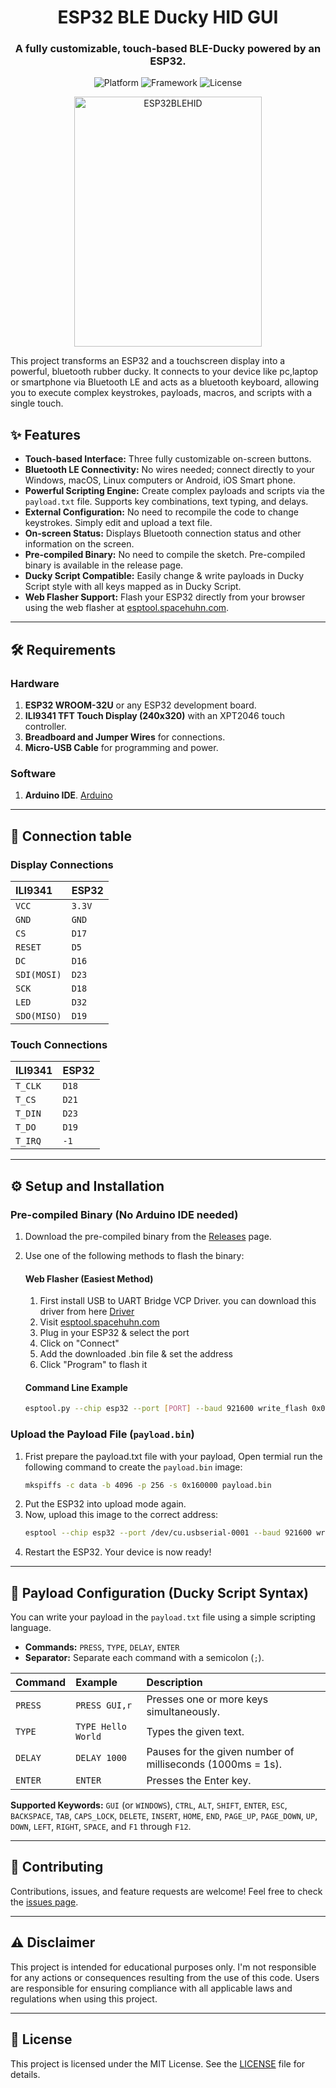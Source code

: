 <div align="center">

# ESP32 BLE Ducky HID GUI

### A fully customizable, touch-based BLE-Ducky powered by an ESP32.

![Platform](https://img.shields.io/badge/Platform-ESP32-blue.svg)
![Framework](https://img.shields.io/badge/Framework-Arduino-00979D.svg)
![License](https://img.shields.io/badge/License-MIT-yellow.svg)


<img src="https://github.com/user-attachments/assets/f5a33511-e1be-43ed-88ce-8162c68a4e23" alt="ESP32BLEHID" width="300" height="400"/>
</div>

This project transforms an ESP32 and a touchscreen display into a powerful, bluetooth rubber ducky. It connects to your device like pc,laptop or smartphone via Bluetooth LE and acts as a bluetooth keyboard, allowing you to execute complex keystrokes, payloads, macros, and scripts with a single touch.

## ✨ Features

* **Touch-based Interface:** Three fully customizable on-screen buttons.
* **Bluetooth LE Connectivity:** No wires needed; connect directly to your Windows, macOS, Linux computers or Android, iOS Smart phone.
* **Powerful Scripting Engine:** Create complex payloads and scripts via the `payload.txt` file. Supports key combinations, text typing, and delays.
* **External Configuration:** No need to recompile the code to change keystrokes. Simply edit and upload a text file.
* **On-screen Status:** Displays Bluetooth connection status and other information on the screen.
* **Pre-compiled Binary:** No need to compile the sketch. Pre-compiled binary is available in the release page.
* **Ducky Script Compatible:** Easily change & write payloads in Ducky Script style with all keys mapped as in Ducky Script.
* **Web Flasher Support:** Flash your ESP32 directly from your browser using the web flasher at [esptool.spacehuhn.com](http://esptool.spacehuhn.com).

---

## 🛠️ Requirements

### Hardware

1.  **ESP32 WROOM-32U** or any ESP32 development board.
2.  **ILI9341 TFT Touch Display (240x320)** with an XPT2046 touch controller.
3.  **Breadboard and Jumper Wires** for connections.
4.  **Micro-USB Cable** for programming and power.

### Software

1.  **Arduino IDE**. [Arduino](https://www.arduino.cc/en/software/)

---

## 🔌 Connection table

### Display Connections

   | ILI9341 | ESP32        |           
| :------ | :---------------- |
| `VCC` | `3.3V`     |
| `GND` | `GND`     |
| `CS` | `D17`     |
| `RESET` | `D5`     |
| `DC` | `D16`     |
| `SDI(MOSI)` | `D23`     |
| `SCK` | `D18`     |
| `LED` | `D32`     |
| `SDO(MISO)` | `D19`     |

### Touch Connections

  | ILI9341 | ESP32        |           
| :------ | :---------------- |
| `T_CLK` | `D18`     |
| `T_CS` | `D21`     |
| `T_DIN` | `D23`     |
| `T_DO` | `D19`     |
| `T_IRQ` | `-1`     |

---

## ⚙️ Setup and Installation

### Pre-compiled Binary (No Arduino IDE needed)

1. Download the pre-compiled binary from the [Releases](https://github.com/techchipnet/ESP32-BLE-HID-GUI/releases) page.
2. Use one of the following methods to flash the binary:

   #### Web Flasher (Easiest Method)
   1. First install USB to UART Bridge VCP Driver. you can download this driver from here [Driver](https://www.silabs.com/software-and-tools/usb-to-uart-bridge-vcp-drivers?tab=downloads)
   2. Visit [esptool.spacehuhn.com](http://esptool.spacehuhn.com)
   3. Plug in your ESP32 & select the port
   4. Click on "Connect"
   5. Add the downloaded .bin file & set the address
   6. Click "Program" to flash it

   #### Command Line Example
   ```bash
   esptool.py --chip esp32 --port [PORT] --baud 921600 write_flash 0x0 firmware.bin
   ```

### Upload the Payload File (`payload.bin`)

1.  Frist prepare the payload.txt file with your payload, Open termial run the following command to create the `payload.bin` image:
    ```bash
    mkspiffs -c data -b 4096 -p 256 -s 0x160000 payload.bin
    ```
2.  Put the ESP32 into upload mode again.
3.  Now, upload this image to the correct address:
    ```bash
    esptool --chip esp32 --port /dev/cu.usbserial-0001 --baud 921600 write_flash 0x290000 payload.bin
    ```
4.  Restart the ESP32. Your device is now ready!

---

## 🚀 Payload Configuration (Ducky Script Syntax)

You can write your payload in the `payload.txt` file using a simple scripting language.

* **Commands:** `PRESS`, `TYPE`, `DELAY`, `ENTER`
* **Separator:** Separate each command with a semicolon (`;`).

| Command | Example           | Description                                    |
| :------ | :---------------- | :--------------------------------------------- |
| `PRESS` | `PRESS GUI,r`     | Presses one or more keys simultaneously.       |
| `TYPE`  | `TYPE Hello World`| Types the given text.                          |
| `DELAY` | `DELAY 1000`      | Pauses for the given number of milliseconds (1000ms = 1s). |
| `ENTER` | `ENTER`           | Presses the Enter key.                         |

**Supported Keywords:** `GUI` (or `WINDOWS`), `CTRL`, `ALT`, `SHIFT`, `ENTER`, `ESC`, `BACKSPACE`, `TAB`, `CAPS_LOCK`, `DELETE`, `INSERT`, `HOME`, `END`, `PAGE_UP`, `PAGE_DOWN`, `UP`, `DOWN`, `LEFT`, `RIGHT`, `SPACE`, and `F1` through `F12`.

---

## 🤝 Contributing

Contributions, issues, and feature requests are welcome! Feel free to check the [issues page](https://github.com/techchipnet/ESP32-BLE-HID-GUI/issues).

---

## ⚠️ Disclaimer

This project is intended for educational purposes only. I'm not responsible for any actions or consequences resulting from the use of this code. Users are responsible for ensuring compliance with all applicable laws and regulations when using this project.

---

## 📜 License

This project is licensed under the MIT License. See the [LICENSE](LICENSE) file for details.
